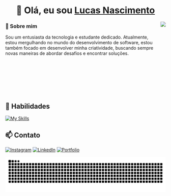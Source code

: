 <h1 align="center">👋 Olá, eu sou <a href="https://lucasns06.github.io">Lucas Nascimento</a></h1>

<img src="https://user-images.githubusercontent.com/74038190/212749447-bfb7e725-6987-49d9-ae85-2015e3e7cc41.gif"  height="300em" align="right" >

<div align="left"> 
  
### 👀 Sobre mim

Sou um entusiasta da tecnologia e estudante dedicado. Atualmente, estou mergulhando no mundo do desenvolvimento de software, estou também focado em desenvolver minha criatividade, buscando sempre novas maneiras de abordar desafios e encontrar soluções. <br>

<!--  <img height="180em" src="https://github-readme-stats.vercel.app/api/top-langs/?username=lucasns06&layout=compact&theme=transparent" /> -->
</div>

<br> <br> <br>
<br> <br> <br>

## :muscle: Habilidades
[![My Skills](https://skillicons.dev/icons?i=js,html,css,react,vscode,figma)](https://skillicons.dev)

## 📫 Contato

[![Instagram](https://img.shields.io/badge/-Instagram-%23E4405F?style=for-the-badge&logo=instagram&logoColor=white)](https://www.instagram.com/lucasns06/)
[![LinkedIn](https://img.shields.io/badge/LinkedIn-0077B5?style=for-the-badge&logo=linkedin&logoColor=white)](https://www.linkedin.com/in/lucasns06/) 
[![Portfolio](https://img.shields.io/badge/Portfolio-FF5722?style=for-the-badge&logo=todoist&logoColor=white)](https://lucasns06.github.io/)

<div align="left">
  <picture >
    <source media="(prefers-color-scheme: dark)" srcset="snake_lucasns06_dark.svg"  />
    <source media="(prefers-color-scheme: light)" srcset="snake_lucasns06_light.svg" />
    <img alt="github-snake" src="snake_lucasns06_light.svg" />
  </picture>
</div>
